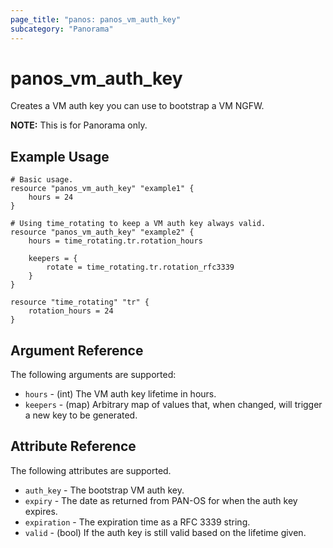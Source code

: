 ```yaml
---
page_title: "panos: panos_vm_auth_key"
subcategory: "Panorama"
---
```



# panos_vm_auth_key

Creates a VM auth key you can use to bootstrap a VM NGFW.

**NOTE:** This is for Panorama only.


## Example Usage

```hcl
# Basic usage.
resource "panos_vm_auth_key" "example1" {
    hours = 24
}
```

```hcl
# Using time_rotating to keep a VM auth key always valid.
resource "panos_vm_auth_key" "example2" {
    hours = time_rotating.tr.rotation_hours

    keepers = {
        rotate = time_rotating.tr.rotation_rfc3339
    }
}

resource "time_rotating" "tr" {
    rotation_hours = 24
}
```


## Argument Reference

The following arguments are supported:

* `hours` - (int) The VM auth key lifetime in hours.
* `keepers` - (map) Arbitrary map of values that, when changed, will trigger a new key to be generated.


## Attribute Reference

The following attributes are supported.

* `auth_key` - The bootstrap VM auth key.
* `expiry` - The date as returned from PAN-OS for when the auth key expires.
* `expiration` - The expiration time as a RFC 3339 string.
* `valid` - (bool) If the auth key is still valid based on the lifetime given.
